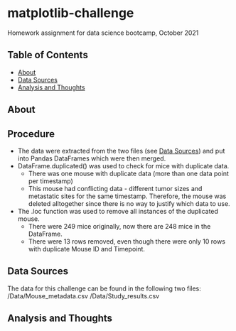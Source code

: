 # matplotlib-challenge
Homework assignment for data science bootcamp, October 2021

## Table of Contents
* [About](#about)
* [Data Sources](#datasources)
* [Analysis and Thoughts](#analysisandthoughts)

## About

## Procedure
* The data were extracted from the two files (see [Data Sources](#datasources)) and put into Pandas DataFrames which were then merged. 
* DataFrame.duplicated() was used to check for mice with duplicate data. 
  * There was one mouse with duplicate data (more than one data point per timestamp)
  * This mouse had conflicting data - different tumor sizes and metastatic sites for the same timestamp. Therefore, the mouse was deleted alltogether since there is no way to justify which data to use. 
* The .loc function was used to remove all instances of the duplicated mouse. 
  * There were 249 mice originally, now there are 248 mice in the DataFrame. 
  * There were 13 rows removed, even though there were only 10 rows with duplicate Mouse ID and Timepoint. 

## Data Sources
The data for this challenge can be found in the following two files:
/Data/Mouse_metadata.csv 
/Data/Study_results.csv

## Analysis and Thoughts

